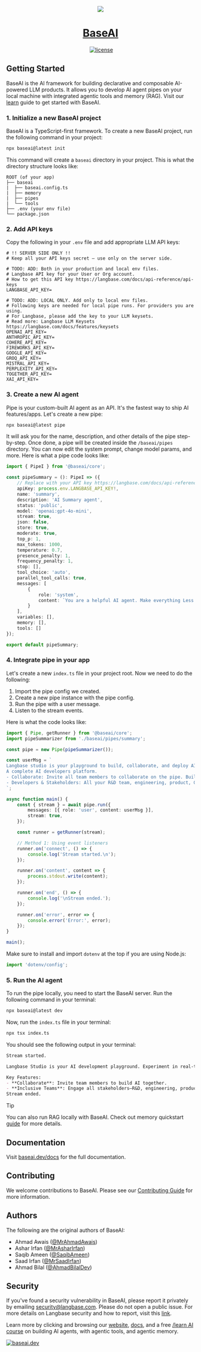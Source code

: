 <p align="center">
  <a href="https://baseai.dev">
    <picture>
      <source media="(prefers-color-scheme: dark)" srcset="https://raw.githubusercontent.com/LangbaseInc/docs-images/refs/heads/main/baseai/baseai-cover.png">
      <img src="https://raw.githubusercontent.com/LangbaseInc/docs-images/refs/heads/main/baseai/baseai-cover.png">
    </picture>
    <h1 align="center">BaseAI</h1>
  </a>
</p>

<p align="center">
  <a aria-label="NPM version" href="https://www.npmjs.com/package/baseai"><img alt="" src="https://img.shields.io/npm/v/@baseai/core?style=for-the-badge&logo=https%3A%2F%2Fraw.githubusercontent.com%2FLangbaseInc%2Fdocs-images%2Frefs%2Fheads%2Fmain%2Fbaseai%2Fbaseai-icon.png&logoColor=%23000&labelColor=%23000&color=%2318181B"></a>
  <a aria-label="License" href="https://github.com/langbaseinc/baseai"><img alt="license" src="https://img.shields.io/npm/l/@baseai/core?style=for-the-badge&logoColor=%23000&labelColor=%23000&color=%2318181B"></a>
</p>

## Getting Started

BaseAI is the AI framework for building declarative and composable AI-powered LLM products. It allows you to develop AI agent pipes on your local machine with integrated agentic tools and memory (RAG). Visit our [learn](https://baseai.dev/learn) guide to get started with BaseAI.

### 1. Initialize a new BaseAI project

BaseAI is a TypeScript-first framework. To create a new BaseAI project, run the following command in your project:

```bash
npx baseai@latest init
```

This command will create a `baseai` directory in your project. This is what the directory structure looks like:

```
ROOT (of your app)
├── baseai
|  ├── baseai.config.ts
|  ├── memory
|  ├── pipes
|  └── tools
├── .env (your env file)
└── package.json
```

### 2. Add API keys

Copy the following in your  `.env` file and add appropriate LLM API keys:

```
# !! SERVER SIDE ONLY !!
# Keep all your API keys secret — use only on the server side.

# TODO: ADD: Both in your production and local env files.
# Langbase API key for your User or Org account.
# How to get this API key https://langbase.com/docs/api-reference/api-keys
LANGBASE_API_KEY=

# TODO: ADD: LOCAL ONLY. Add only to local env files.
# Following keys are needed for local pipe runs. For providers you are using.
# For Langbase, please add the key to your LLM keysets.
# Read more: Langbase LLM Keysets https://langbase.com/docs/features/keysets
OPENAI_API_KEY=
ANTHROPIC_API_KEY=
COHERE_API_KEY=
FIREWORKS_API_KEY=
GOOGLE_API_KEY=
GROQ_API_KEY=
MISTRAL_API_KEY=
PERPLEXITY_API_KEY=
TOGETHER_API_KEY=
XAI_API_KEY=
```

### 3. Create a new AI agent

Pipe is your custom-built AI agent as an API. It's the fastest way to ship AI features/apps. Let's create a new pipe:

```bash
npx baseai@latest pipe
```

It will ask you for the name, description, and other details of the pipe step-by-step. Once done, a pipe will be created inside the `/baseai/pipes` directory. You can now edit the system prompt, change model params, and more. Here is what a pipe code looks like:

```ts
import { PipeI } from '@baseai/core';

const pipeSummary = (): PipeI => ({
	// Replace with your API key https://langbase.com/docs/api-reference/api-keys
	apiKey: process.env.LANGBASE_API_KEY!,
	name: 'summary',
	description: 'AI Summary agent',
	status: 'public',
	model: 'openai:gpt-4o-mini',
	stream: true,
	json: false,
	store: true,
	moderate: true,
	top_p: 1,
	max_tokens: 1000,
	temperature: 0.7,
	presence_penalty: 1,
	frequency_penalty: 1,
	stop: [],
	tool_choice: 'auto',
	parallel_tool_calls: true,
	messages: [
		{
			role: 'system',
			content: `You are a helpful AI agent. Make everything Less wordy.`
		}
	],
	variables: [],
	memory: [],
	tools: []
});

export default pipeSummary;
```

### 4. Integrate pipe in your app

Let's create a new `index.ts` file in your project root. Now we need to do the following:

1. Import the pipe config we created.
2. Create a new pipe instance with the pipe config.
3. Run the pipe with a user message.
4. Listen to the stream events.

Here is what the code looks like:

```ts
import { Pipe, getRunner } from '@baseai/core';
import pipeSummarizer from './baseai/pipes/summary';

const pipe = new Pipe(pipeSummarizer());

const userMsg = `
Langbase studio is your playground to build, collaborate, and deploy AI. It allows you to experiment with your pipes in real-time, with real data, store messages, version your prompts, and truly helps you take your idea from building prototypes to deployed in production with LLMOps on usage, cost, and quality.
A complete AI developers platform.
- Collaborate: Invite all team members to collaborate on the pipe. Build AI together.
- Developers & Stakeholders: All your R&D team, engineering, product, GTM (marketing and sales), literally invlove every stakeholder can collaborate on the same pipe. It's like a powerful version of GitHub x Google Docs for AI. A complete AI developers platform.
`;

async function main() {
	const { stream } = await pipe.run({
		messages: [{ role: 'user', content: userMsg }],
		stream: true,
	});

	const runner = getRunner(stream);

	// Method 1: Using event listeners
	runner.on('connect', () => {
		console.log('Stream started.\n');
	});

	runner.on('content', content => {
		process.stdout.write(content);
	});

	runner.on('end', () => {
		console.log('\nStream ended.');
	});

	runner.on('error', error => {
		console.error('Error:', error);
	});
}

main();
```

Make sure to install and import `dotenv` at the top if you are using Node.js:

```ts
import 'dotenv/config';
```

### 5. Run the AI agent

To run the pipe locally, you need to start the BaseAI server. Run the following command in your terminal:

```bash
npx baseai@latest dev
```

Now, run the `index.ts` file in your terminal:

```bash
npx tsx index.ts
```

You should see the following output in your terminal:

```md
Stream started.

Langbase Studio is your AI development playground. Experiment in real-time with real data, store messages, and version prompts to move from prototype to production seamlessly.

Key Features:
- **Collaborate**: Invite team members to build AI together.
- **Inclusive Teams**: Engage all stakeholders—R&D, engineering, product, and marketing—in a shared space. It’s like GitHub combined with Google Docs for AI development.
Stream ended.
```
> [!TIP]
> You can also run RAG locally with BaseAI. Check out memory quickstart [guide](https://baseai.dev/docs/memory/quickstart) for more details.

## Documentation

Visit [baseai.dev/docs](https://baseai.dev/docs) for the full documentation.

## Contributing

We welcome contributions to BaseAI. Please see our [Contributing Guide](CONTRIBUTING.md) for more information.

## Authors

The following are the original authors of BaseAI:

- Ahmad Awais ([@MrAhmadAwais](https://twitter.com/MrAhmadAwais))
- Ashar Irfan ([@MrAsharIrfan](https://twitter.com/MrAsharIrfan))
- Saqib Ameen ([@SaqibAmeen](https://twitter.com/SaqibAmeen))
- Saad Irfan ([@MrSaadIrfan](https://twitter.com/MrSaadIrfan))
- Ahmad Bilal ([@AhmadBilalDev](https://twitter.com/ahmadbilaldev))

## Security

If you've found a security vulnerability in BaseAI, please report it privately by emailing [security@langbase.com](mailto:security@langbase.com). Please do not open a public issue. For more details on Langbase security and how to report, visit this [link](https://langbase.com/security).

Learn more by clicking and browsing our [website][bai], [docs][baid], and a free [/learn AI course][bail] on building AI agents, with agentic tools, and agentic memory.

[![baseai.dev](https://raw.githubusercontent.com/LangbaseInc/docs-images/refs/heads/main/baseai/baseai-ogg.jpg)][bai]

[bai]: https://baseai.dev
[baid]: https://baseai.dev/docs
[bail]: https://baseai.dev/learn
